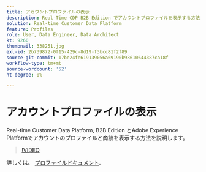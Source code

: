 ```yaml
---
title: アカウントプロファイルの表示
description: Real-Time CDP B2B Edition でアカウントプロファイルを表示する方法を説明します。
solution: Real-time Customer Data Platform
feature: Profiles
role: User, Data Engineer, Data Architect
kt: 9260
thumbnail: 338251.jpg
exl-id: 2b739872-0f15-429c-8d19-f3bcc81f2f89
source-git-commit: 17be24fe619139056a69190b98610644387ca18f
workflow-type: tm+mt
source-wordcount: '52'
ht-degree: 0%

---
```


# アカウントプロファイルの表示

Real-time Customer Data Platform, B2B Edition とAdobe Experience Platformでアカウントのプロファイルと商談を表示する方法を説明します。

>[!VIDEO](https://video.tv.adobe.com/v/338251?quality=12&learn=on)

詳しくは、 [プロファイルドキュメント](https://experienceleague.adobe.com/docs/experience-platform/rtcdp/profile/profile-browse.html).
